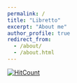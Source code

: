 ```yaml
---
permalink: /
title: "Libretto"
excerpt: "About me"
author_profile: true
redirect_from: 
  - /about/
  - /about.html
---
```

[![HitCount](http://hits.dwyl.io/stephaniecarolina/stephaniecarolina.svg)](http://hits.dwyl.io/stephaniecarolina/stephaniecarolina)
